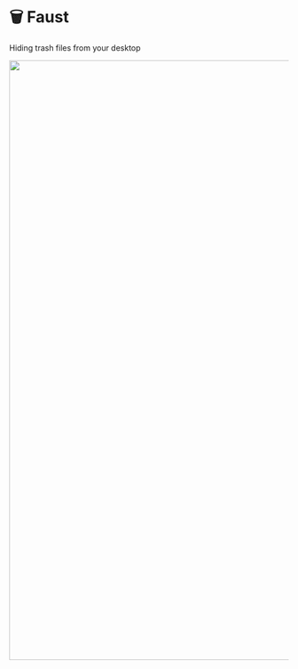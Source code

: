 # :wastebasket: Faust
Hiding trash files from your desktop

<img src="https://thumbs.gfycat.com/FluffyEveryBudgie-size_restricted.gif" width="1920" height="1080"/>
